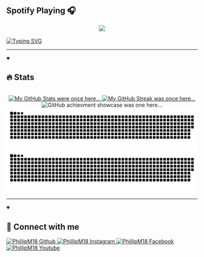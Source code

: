 
<h2>Spotify Playing 🎧</h2>
<p align='center'>
   <a target="_blank" href="spotify-playing-henna.vercel.app/api/spotify?background_color=0d1117&border_color=ffffff(https://open.spotify.com/user/31wxvvd43i44seeq6djmru6r3pni)"> 
    <img src="https://novatorem.vercel.app/api/spotify?background_color=0d1117&border_color=ffffff(https://open.spotify.com/user/31wxvvd43i44seeq6djmru6r3pni)" /> 
  </a> 
</p>
  <!-- Typing SVG -->
  <a href="https://git.io/typing-svg" target="_blank" rel="noopener noreferrer">
    <img src="https://readme-typing-svg.demolab.com?font=Underdog&pause=1000&color=1DF7ED&width=435&lines=My+name+is+Redd.;What+ever+you+are+be+a+good+one." alt="Typing SVG" /></a>
    
</div>

<hr>

<details open>
<summary><h2>🔥 Stats</h2></summary>
<p align="center">

  <br>

  <!-- Github Stats -->
  <a href="https://github.com/anuraghazra/github-readme-stats" target="_blank" rel="noopener noreferrer">
    <img src="https://github-readme-stats.vercel.app/api?username=PhillipM18&show_icons=true&theme=tokyonight&border_color=7723DF" 
         width="49%" alt="My GitHub Stats were once here..." />
  </a>
  <!-- Github Streak -->
  <a href="https://git.io/streak-stats" target="_blank" rel="noopener noreferrer">
    <img src="https://streak-stats.demolab.com?user=PhillipM18&theme=tokyonight&mode=daily&border=7723DF" 
         width="49%" alt="My GitHub Streak was once here..." />
  </a>
   
  
  <br>
  <!--Achievments-->
  <a>
    <img src="https://github-profile-trophy.vercel.app/?username=PhillipM18&theme=tokyonight&column=-1&title=Commits,Repositories,Issues,PullRequest,Followers,Stars&no-frame=true&margin-w=5" 
         alt="GitHub achievment showcase was one here..." />
  </a>
  
  <!-- Commit Snake! -->
  
  <a href="https://raw.githubusercontent.com/PhillipM18/PhillipM18/media/github-contribution-grid-snake.svg#gh-dark-mode-only" target="_blank" rel="noopener noreferrer">
    <img src="https://raw.githubusercontent.com/PhillipM18/PhillipM18/media/github-contribution-grid-snake-dark.svg" 
       alt"Check out my commit history!" />
  </a>
  
  <a href="https://raw.githubusercontent.com/PhillipM18/PhillipM18/media/github-contribution-grid-snake.svg#gh-light-mode-only" target="_blank" rel="noopener noreferrer">
    <img src="https://raw.githubusercontent.com/PhillipM18/PhillipM18/media/github-contribution-grid-snake.svg" 
         alt"Check out my commit history!" />
  </a>
</p>
</details>

<hr>

<details open> 
  <summary><h2>👑 Connect with me</h2></summary>
  <!-- Github -->
  <a href="https://github.com/PhillipM18">
    <img alt="PhillipM18 Github" width="100" src="https://cdn-icons-png.flaticon.com/512/179/179323.png" />
  </a>
  <!-- Instagram -->
  <a href="https://www.instagram.com/resshin999/">
    <img alt="PhillipM18 Instagram" width="100" src="https://cdn-icons-png.flaticon.com/128/1384/1384063.png" />
  </a>
  <!-- Facebook -->
  <a href="https://www.facebook.com/m.phillip.m/">
    <img alt="PhillipM18 Facebook" width="100" src="https://cdn-icons-png.flaticon.com/128/5968/5968764.png" />
  </a>
  <!-- Youtube -->
  <a href="https://www.youtube.com/@xavierz7131">
    <img alt="PhillipM18 Youtube" width="100" src="https://cdn-icons-png.flaticon.com/128/187/187209.png" />
  </a>  

</details> 
